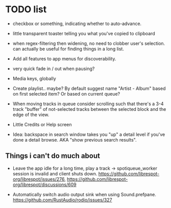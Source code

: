 # TODO list

* checkbox or something, indicating whether to auto-advance.

* little transparent toaster telling you what you've copied to clipboard

* when regex-filtering then widening, no need to clobber user's selection.  can actually be useful
  for finding things in a long list.

* Add all features to app menus for discoverability.

* very quick fade in / out when pausing?

* Media keys, globally

* Create playlist.. maybe? By default suggest name "Artist - Album"
  based on first selected item?  Or based on current queue?

* When moving tracks in queue consider scrolling such that there's a
  3-4 track "buffer" of not-selected tracks between the selected block
  and the edge of the view.

* Little Credits or Help screen

* Idea: backspace in search window takes you "up" a detail level if
  you've done a detail browse. AKA "show previous search results".

## Things i can't do much about

* Leave the app idle for a long time, play a track ->
  spotiqueue_worker session is invalid and client shuts down.
  https://github.com/librespot-org/librespot/issues/276,
  https://github.com/librespot-org/librespot/discussions/609

* Automatically switch audio output sink when using Sound.prefpane.
  https://github.com/RustAudio/rodio/issues/327
